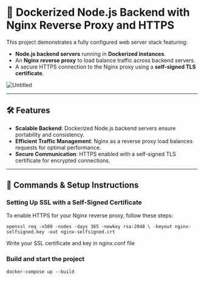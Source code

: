 # 🚀 Dockerized Node.js Backend with Nginx Reverse Proxy and HTTPS 

This project demonstrates a fully configured web server stack featuring:
- **Node.js backend servers** running in **Dockerized instances**.
- An **Nginx reverse proxy** to load balance traffic across backend servers.
- A secure HTTPS connection to the Nginx proxy using a **self-signed TLS certificate**.

![Untitled](https://github.com/user-attachments/assets/feb320fd-2edd-4890-9e59-1913949f2487)


---

## 🛠️ Features

- **Scalable Backend**: Dockerized Node.js backend servers ensure portability and consistency.
- **Efficient Traffic Management**: Nginx as a reverse proxy load balances requests for optimal performance.
- **Secure Communication**: HTTPS enabled with a self-signed TLS certificate for encrypted connections.

---

## 🚀 Commands & Setup Instructions

### Setting Up SSL with a Self-Signed Certificate

To enable HTTPS for your Nginx reverse proxy, follow these steps:

``
openssl req -x509 -nodes -days 365 -newkey rsa:2048 \
  -keyout nginx-selfsigned.key -out nginx-selfsigned.crt
``

Write your SSL certificate and key in nginx.conf file

### Build and start the project
```
docker-compose up --build
```
